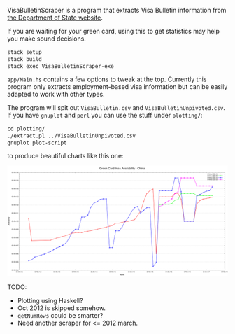 VisaBulletinScraper is a program that extracts Visa Bulletin information from [the Department of State website](https://travel.state.gov/content/visas/en/law-and-policy/bulletin.html).

If you are waiting for your green card, using this to get statistics may help you make sound decisions.

    stack setup
    stack build
    stack exec VisaBulletinScraper-exe

`app/Main.hs` contains a few options to tweak at the top.  Currently this program only extracts employment-based visa information but can be easily adapted to work with other types.

The program will spit out `VisaBulletin.csv` and `VisaBulletinUnpivoted.csv`.  If you have `gnuplot` and `perl` you can use the stuff under `plotting/`:

    cd plotting/
    ./extract.pl ../VisaBulletinUnpivoted.csv
    gnuplot plot-script

to produce beautiful charts like this one:

![Green Card Visa Availability - China](plotting/VisaAvailabilityChina.png)

TODO:
- Plotting using Haskell?
- Oct 2012 is skipped somehow.
- `getNumRows` could be smarter?
- Need another scraper for <= 2012 march.
